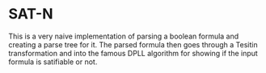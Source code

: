 # SAT-N

This is a very naive implementation of parsing a boolean formula and creating a parse tree for it. The parsed formula then goes through a Tesitin transformation and into the famous DPLL algorithm for showing if the input formula is satifiable or not.
